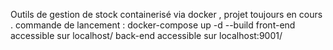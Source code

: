 Outils de gestion de stock  containerisé via docker , projet toujours en cours .
commande de lancement : docker-compose up -d --build
front-end accessible sur localhost/
back-end accessible sur localhost:9001/
